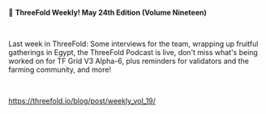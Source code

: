 📰 **ThreeFold Weekly! May 24th Edition (Volume Nineteen)**

<br/>

Last week in ThreeFold: Some interviews for the team, wrapping up fruitful gatherings in Egypt, the ThreeFold Podcast is live, don't miss what's being worked on for TF Grid V3 Alpha-6, plus reminders for validators and the farming community, and more!

<br/>

https://threefold.io/blog/post/weekly_vol_19/